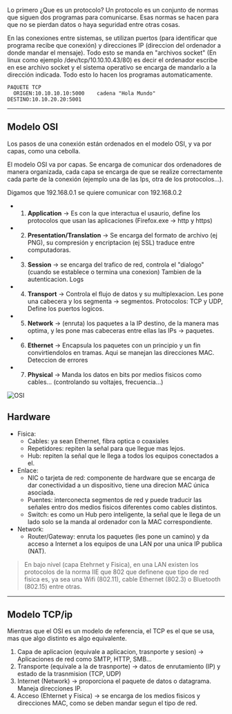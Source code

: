 Lo primero ¿Que es un protocolo? Un protocolo es un conjunto de normas que siguen dos programas para comunicarse. 
Esas normas se hacen para que no se pierdan datos o haya seguridad entre otras cosas.

En las conexiones entre sistemas, se utilizan puertos (para identificar que programa recibe que conexión) y direcciones IP (direccion del
ordenador a donde mandar el mensaje). 
Todo esto se manda en "archivos socket" (En linux como ejemplo /dev/tcp/10.10.10.43/80) es decir el ordenador escribe en ese archivo socket y
el sistema operativo se encarga de mandarlo a la dirección indicada. Todo esto lo hacen los programas automaticamente.
```
PAQUETE TCP
  ORIGEN:10.10.10.10:5000    cadena "Hola Mundo"    DESTINO:10.10.20.20:5001
```
------------------------------------------
## Modelo OSI

Los pasos de una conexión están ordenados en el modelo OSI, y va por capas, como una cebolla.

El modelo OSI va por capas. Se encarga de comunicar dos ordenadores de manera organizada, cada capa se encarga de que se realize correctamente cada
parte de la conexión (ejemplo una de las Ips, otra de los protocolos...).

Digamos que 192.168.0.1 se quiere comunicar con  192.168.0.2

- 1. **Application** -> Es con la que interactua el usaurio, define los protocolos que usan las aplicaciones (Firefox.exe -> http y https) 
- 2. **Presentation/Translation** -> Se encarga del formato de archivo (ej PNG), su compresión y encriptacion (ej SSL) traduce entre computadoras.
- 3. **Session** ->  se encarga del trafico de red, controla el "dialogo" (cuando se establece o termina una conexion) Tambien de la autenticacion. Logs 
- 4. **Transport** -> Controla el flujo de datos y su multiplexacion. Les pone una cabecera y los segmenta -> segmentos. Protocolos: TCP y UDP, Define los puertos logicos.
- 5. **Network** -> (enruta) los paquetes a la IP destino, de la manera mas optima, y les pone mas cabeceras entre ellas las IPs -> paquetes.  
- 6. **Ethernet** -> Encapsula los paquetes con un principio y un fin convirtiendolos en tramas. Aqui se manejan las direcciones MAC. Deteccion de errores 
- 7. **Physical** -> Manda los datos en bits por medios fisicos como cables... (controlando su voltajes, frecuencia...)  

![OSI](https://user-images.githubusercontent.com/96772264/224501387-83dcd02d-4899-4fe5-8588-ac0f9318facc.png)


## Hardware
- Fisica:
  * Cables: ya sean Ethernet, fibra optica o coaxiales
  * Repetidores: repiten la señal para que llegue mas lejos.
  * Hub: repiten la señal que le llega a todos los equipos conectados a el. 
- Enlace:
  * NIC o tarjeta de red: componente de hardware que se encarga de dar conectividad a un dispositivo, tiene una direcion MAC única asociada.
  * Puentes: interconecta segmentos de red y puede traducir las señales entro dos medios fisicos diferentes como cables distintos.
  * Switch: es como un Hub pero inteligente, la señal que le llega de un lado solo se la manda al ordenador con la MAC correspondiente.
- Network:
  * Router/Gateway: enruta los paquetes (les pone un camino) y da acceso a Internet a los equipos de una LAN por una unica IP publica (NAT).

> En bajo nivel (capa Etehrnet y Fisica), en una LAN  existen los protocolos de la norma IIE que 802 que definene que tipo de red fisica es, ya sea
> una Wifi (802.11), cable Ethernet (802.3) o Bluetooth (802.15) entre otras.

------------------------------------------
## Modelo TCP/ip

Mientras que el OSI es un modelo de referencia, el TCP es el que se usa, mas que algo distinto es algo equivalente.
1. Capa de aplicacion (equivale a aplicacion, trasnporte y sesion) -> Aplicaciones de red como SMTP, HTTP, SMB...
2. Transporte (equivale a la de trasnporte) -> datos de enrutamiento (IP) y estado de la trasnmision (TCP, UDP)
3. Internet (Network) -> proporciona el paquete de datos o datagrama. Maneja direcciones IP.
4. Acceso (Ehternet y Fisica) -> se encarga de los medios fisicos y direcciones MAC, como se deben mandar segun el tipo de red.





